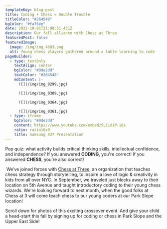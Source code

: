 ```yaml
---
templateKey: blog-post
title: Coding + Chess = Double Trouble
titleColor: "#264548"
bgColor: "#faf6ee"
date: 2022-10-01T21:08:51.451Z
description: Our fall alliance with Chess at Three
featuredPost: false
featuredImage:
  image: /img/img_4683.png
  alt: Young chess players gathered around a table learning to code
pageBuilder:
  - type: textOnly
    textAlign: center
    bgColor: "#9de2dd"
    textColor: "#264548"
    mdContent: |-
      ![](/img/img_0299.jpg)

      ![](/img/img_0309.jpg)

      ![](/img/img_0364.jpg)

      ![](/img/img_0361.jpg)
  - type: iframe
    bgColor: "#9de2dd"
    content: https://www.youtube.com/embed/5LCidiP-i6s
    ratio: ratio16x9
    title: Samsung 837 Presentation
---
```

Pop quiz: what activity builds critical thinking skills, intellectual confidence, and independence? If you answered **CODING**, you're correct! If you answered **CHESS**, you're also correct!

 We’ve joined forces with [Chess at Three](https://chessat3.com/), an organization that teaches chess strategy through storytelling, to inspire a love of logic & creativity in kids from all over NYC. In September, we traveled just blocks away to their location on 5th Avenue and taught introductory coding to their young chess wizards. We're looking forward to next month, when the good folks at Chess at 3 will come teach chess to our young coders at our Park Slope location!

Scroll down for photos of this exciting crossover event. And give your child a head-start this fall by signing up for coding or chess in Park Slope and the Upper East Side!